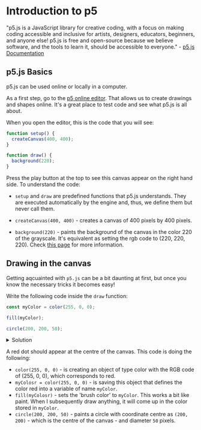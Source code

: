 # Introduction to p5

"p5.js is a JavaScript library for creative coding, with a focus on making coding accessible and inclusive for artists, designers, educators, beginners, and anyone else! p5.js is free and open-source because we believe software, and the tools to learn it, should be accessible to everyone." - [p5.js Documentation](https://p5js.org/)

## p5.js Basics

p5.js can be used online or locally in a computer.

As a first step, go to the [p5 online editor](https://editor.p5js.org/). That allows us to create drawings and shapes online. It's a great place to test code and see what p5.js is all about.

When you open the editor, this is the code that you will see:

```javascript
function setup() {
  createCanvas(400, 400);
}

function draw() {
  background(220);
}
```

Press the play button at the top to see this canvas appear on the right hand side. To understand the code:

- `setup` and `draw` are predefined functions that p5.js understands. They are executed automatically by the engine and, thus, we define them but never call them.

- `createCanvas(400, 400)` - creates a canvas of 400 pixels by 400 pixels.

- `background(220)` - paints the background of the canvas in the color 220 of the grayscale. It's equivalent as setting the rgb code to (220, 220, 220). Check [this page](https://www.w3schools.com/colors/colors_shades.asp) for more information.

## Drawing in the canvas

Getting aqcuainted with `p5.js` can be a bit daunting at first, but once you know the necessary tricks it becomes easy!

Write the following code inside the `draw` function:

```javascript
const myColor = color(255, 0, 0);

fill(myColor);

circle(200, 200, 50);
```
<details><summary>Solution</summary>

Your code should now look like this:
```javascript
function setup() {
  createCanvas(400, 400);
}

function draw() {
  background(220);
  
  const myColour = color(255, 0, 0);

  fill(myColour);

  circle(200, 200, 50);
}
```
</details>

A red dot should appear at the centre of the canvas. This code is doing the following:
- `color(255, 0, 0)` - is creating an object of type color with the RGB code of (255, 0, 0), which corresponds to red.
- `myColosr = color(255, 0, 0)` - is saving this object that defines the color red into a variable of name `myColor`.
- `fill(myColosr)` - sets the 'brush color' to `myColor`. This works a bit like paint. When I subsequently draw anything, it will come up in the color stored in `myColor`.
- `circle(200, 200, 50)` - paints a circle with coordinate centre as `(200, 200)` - which is the centre of the canvas - and diameter `50` pixels.
